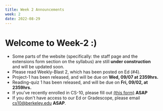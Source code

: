 ```yaml
---
title: Week 2 Announcements
week: 2
date: 2022-08-29
---
```


# **Welcome to Week-2 :)**

- Some parts of the website (specifically: the staff page and the extensions form section on the syllabus) are still <b>under construction</b> and will be updated soon.
- Please read Weekly-Blast 2, which has been posted on Ed (#4).
- Project-1 has been released, and will be due on <b> Wed, 09/07 at 2359hrs.</b>
- Reading-quiz 1 has been released, and will be due on <b> Fri, 09/02, at 2359hrs.</b>
- If you've recently enrolled in CS-10, please fill out <a href="https://forms.gle/tYZUvGZWYRVjYuNu5">(this form)</a> <b>ASAP</b>
- If you don't have access to our Ed or Gradescope, please email cs10@berkeley.edu <b>ASAP</b>.

